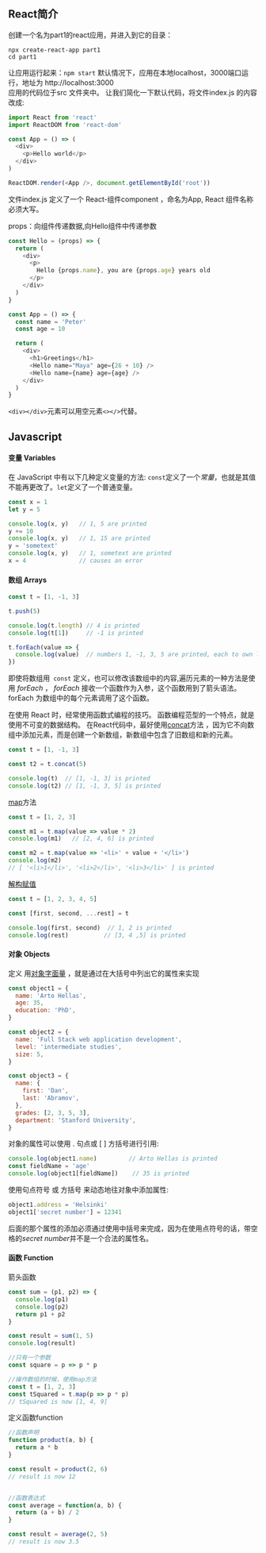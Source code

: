 ## <a name="a">React简介</a>
创建一个名为part1的react应用，并进入到它的目录：
```
npx create-react-app part1
cd part1
```
让应用运行起来：`npm start` 
默认情况下，应用在本地localhost，3000端口运行，地址为 http://localhost:3000   
应用的代码位于src 文件夹中。 让我们简化一下默认代码，将文件index.js 的内容改成: 

```javascript
import React from 'react'
import ReactDOM from 'react-dom'

const App = () => (
  <div>
    <p>Hello world</p>
  </div>
)

ReactDOM.render(<App />, document.getElementById('root'))
```
文件index.js 定义了一个 React-组件component ，命名为App, React 组件名称必须大写。  

props：向组件传递数据,向Hello组件中传递参数  
```js
const Hello = (props) => {
  return (
    <div>
      <p>
        Hello {props.name}, you are {props.age} years old
      </p>
    </div>
  )
}

const App = () => {
  const name = 'Peter'
  const age = 10

  return (
    <div>
      <h1>Greetings</h1>
      <Hello name="Maya" age={26 + 10} />
      <Hello name={name} age={age} />
    </div>
  )
}
```

`<div></div>`元素可以用空元素`<></>`代替。 

 

## <a name ="b">Javascript</a>

#### 变量 Variables

在 JavaScript 中有以下几种定义变量的方法:  `const`定义了一个*常量*，也就是其值不能再更改了。`let`定义了一个普通变量。

```js
const x = 1
let y = 5

console.log(x, y)   // 1, 5 are printed
y += 10
console.log(x, y)   // 1, 15 are printed
y = 'sometext'
console.log(x, y)   // 1, sometext are printed
x = 4               // causes an error
```

#### 数组 Arrays

```js
const t = [1, -1, 3]

t.push(5)

console.log(t.length) // 4 is printed
console.log(t[1])     // -1 is printed

t.forEach(value => {
  console.log(value)  // numbers 1, -1, 3, 5 are printed, each to own line
}) 
```

即使将数组用` const` 定义，也可以修改该数组中的内容,遍历元素的一种方法是使用 *forEach* ， *forEach* 接收一个函数作为入参，这个函数用到了箭头语法。forEach 为数组中的每个元素调用了这个函数。  

 在使用 React 时，经常使用函数式编程的技巧。 函数编程范型的一个特点，就是使用不可变的数据结构。 在React代码中，最好使用[concat](https://developer.mozilla.org/en-us/docs/web/javascript/reference/global_objects/array/concat)方法 ，因为它不向数组中添加元素，而是创建一个新数组，新数组中包含了旧数组和新的元素。

```js
const t = [1, -1, 3]

const t2 = t.concat(5)

console.log(t)  // [1, -1, 3] is printed
console.log(t2) // [1, -1, 3, 5] is printed
```

[map](https://developer.mozilla.org/en-us/docs/web/javascript/reference/global_objects/array/map)方法

```js
const t = [1, 2, 3]

const m1 = t.map(value => value * 2)
console.log(m1)   // [2, 4, 6] is printed
```

```js
const m2 = t.map(value => '<li>' + value + '</li>')
console.log(m2)  
// [ '<li>1</li>', '<li>2</li>', '<li>3</li>' ] is printed
```

[解构赋值]()

```js
const t = [1, 2, 3, 4, 5]

const [first, second, ...rest] = t

console.log(first, second)  // 1, 2 is printed
console.log(rest)          // [3, 4 ,5] is printed
```

#### 对象 Objects

定义  用[对象字面量](https://developer.mozilla.org/en-us/docs/web/javascript/guide/grammar_and_types#object_literals) ，就是通过在大括号中列出它的属性来实现

```js
const object1 = {
  name: 'Arto Hellas',
  age: 35,
  education: 'PhD',
}

const object2 = {
  name: 'Full Stack web application development',
  level: 'intermediate studies',
  size: 5,
}

const object3 = {
  name: {
    first: 'Dan',
    last: 'Abramov',
  },
  grades: [2, 3, 5, 3],
  department: 'Stanford University',
}
```

对象的属性可以使用  .  句点或 [ ] 方括号进行引用:

```js
console.log(object1.name)         // Arto Hellas is printed
const fieldName = 'age' 
console.log(object1[fieldName])    // 35 is printed
```

使用句点符号 或 方括号 来动态地往对象中添加属性:

```js
object1.address = 'Helsinki'
object1['secret number'] = 12341
```

后面的那个属性的添加必须通过使用中括号来完成，因为在使用点符号的话，带空格的*secret number*并不是一个合法的属性名。

#### 函数 Function

箭头函数

```js
const sum = (p1, p2) => {
  console.log(p1)
  console.log(p2)
  return p1 + p2
}

const result = sum(1, 5)
console.log(result)

//只有一个参数
const square = p => p * p

//操作数组的时候，使用map方法
const t = [1, 2, 3]
const tSquared = t.map(p => p * p)
// tSquared is now [1, 4, 9]

```

定义函数function

```js
//函数声明
function product(a, b) {
  return a * b
}

const result = product(2, 6)
// result is now 12


//函数表达式
const average = function(a, b) {
  return (a + b) / 2
}

const result = average(2, 5)
// result is now 3.5
```


